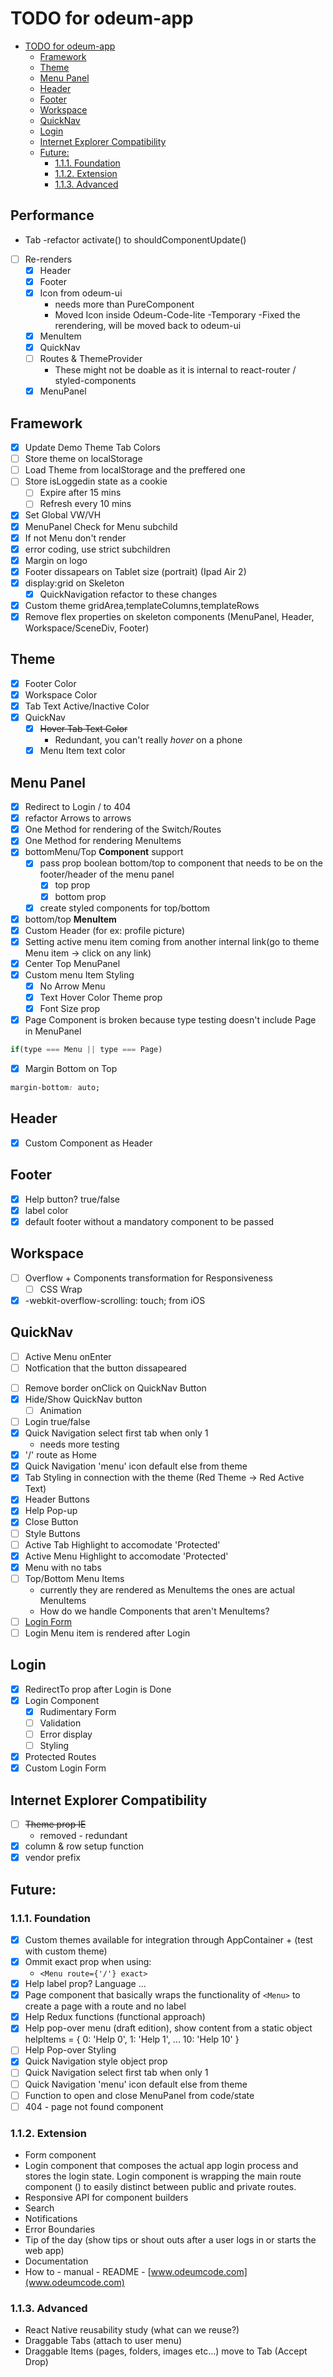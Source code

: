 # TODO for odeum-app
<!-- TOC -->
- [TODO for odeum-app](#todo-for-odeum-app)
	- [Framework](#framework)
	- [Theme](#theme)
	- [Menu Panel](#menu-panel)
	- [Header](#header)
	- [Footer](#footer)
	- [Workspace](#workspace)
	- [QuickNav](#quicknav)
	- [Login](#login)
	- [Internet Explorer Compatibility](#internet-explorer-compatibility)
	- [Future:](#future)
		- [1.1.1. Foundation](#111-foundation)
		- [1.1.2. Extension](#112-extension)
		- [1.1.3. Advanced](#113-advanced)

<!-- /TOC -->

## Performance
- Tab
	-refactor activate() to shouldComponentUpdate()
- [ ] Re-renders
	- [x] Header
	- [x] Footer
	- [x] Icon from odeum-ui
		- needs more than PureComponent
		- Moved Icon inside Odeum-Code-lite
			-Temporary
			-Fixed the rerendering, will be moved back to odeum-ui
	- [x] MenuItem
	- [x] QuickNav
	- [ ] Routes & ThemeProvider
		- These might not be doable as it is internal to react-router / styled-components
	- [x] MenuPanel

## Framework
- [x] Update Demo Theme Tab Colors
- [ ] Store theme on localStorage
- [ ] Load Theme from localStorage and the preffered one
- [ ] Store isLoggedin state as a cookie
	- [ ] Expire after 15 mins
	- [ ] Refresh every 10 mins		
- [x] Set Global VW/VH
- [x] MenuPanel Check for Menu subchild
- [x] If not Menu don't render
- [x] error coding, use strict subchildren
- [x] Margin on logo
- [x] Footer dissapears on Tablet size (portrait) (Ipad Air 2)
- [x] display:grid on Skeleton
	- [x] QuickNavigation refactor to these changes
- [x] Custom theme gridArea,templateColumns,templateRows
- [x] Remove flex properties on skeleton components (MenuPanel, Header, Workspace/SceneDiv, Footer)

## Theme

- [x] Footer Color
- [x] Workspace Color
- [x] Tab Text Active/Inactive Color
- [x] QuickNav 
	- [x] ~~Hover Tab Text Color~~ 
		- Redundant, you can't really *hover* on a phone
	- [x] Menu Item text color
	
## Menu Panel

- [x] Redirect to Login / to 404 
- [x] refactor Arrows to arrows
- [x] One Method for rendering of the Switch/Routes
- [x] One Method for rendering MenuItems
- [x] bottomMenu/Top **Component** support 
	- [x] pass prop boolean bottom/top to component that needs to be on the footer/header of the menu panel
		- [x] top prop
		- [x] bottom prop
	- [x] create styled components for top/bottom 
- [x] bottom/top **MenuItem**
- [x] Custom Header (for ex: profile picture)
- [x] Setting active menu item coming from another internal link(go to theme Menu item -> click on any link)
- [x] Center Top MenuPanel
- [x] Custom menu Item Styling
	- [x] No Arrow Menu
	- [x] Text Hover Color Theme prop
	- [x] Font Size prop
- [x] Page Component is broken because type testing doesn't include Page in MenuPanel
```js
if(type === Menu || type === Page)
``` 
- [x] Margin Bottom on Top
```css
margin-bottom: auto;
```

## Header

- [x] Custom Component as Header

## Footer

- [x] Help button? true/false
- [x] label color
- [x] default footer without a mandatory component to be passed

## Workspace

- [ ] Overflow + Components transformation for Responsiveness 
	- [ ] CSS Wrap
- [x] -webkit-overflow-scrolling: touch; from  iOS

## QuickNav
- [ ] Active Menu onEnter
- [ ] Notfication that the button dissapeared
<!-- Or something like that -->
- [ ] Remove border onClick on QuickNav Button
- [x] Hide/Show QuickNav button
	- [ ] Animation
- [ ] Login true/false
- [x] Quick Navigation select first tab when only 1
	- needs more testing
- [x] '/' route as Home
- [x] Quick Navigation 'menu' icon default else from theme
- [x] Tab Styling in connection with the theme (Red Theme -> Red Active Text)
- [x] Header Buttons
- [x] Help Pop-up
- [x] Close Button
- [ ] Style Buttons 
- [ ] Active Tab Highlight to accomodate 'Protected'
- [x] Active Menu Highlight to accomodate 'Protected'
- [x] Menu with no tabs
- [ ] Top/Bottom Menu Items
	- currently they are rendered as MenuItems the ones are actual MenuItems
	- How do we handle Components that aren't MenuItems?
- [ ] [Login Form](#login)
- [ ] Login Menu item is rendered after Login

## Login

- [x] RedirectTo prop after Login is Done
- [x] Login Component
	- [x] Rudimentary Form
	- [ ] Validation
	- [ ] Error display
	- [ ] Styling
- [x] Protected Routes
- [x] Custom Login Form

## Internet Explorer Compatibility

- [ ] ~~Theme prop IE~~
	- removed - redundant
- [x] column & row setup function
- [x] vendor prefix

## Future:

### 1.1.1. Foundation
- [x] Custom themes available for integration through AppContainer + (test with custom theme)
- [x] Ommit exact prop when using: 
 	- ```<Menu route={'/'} exact>```
   <!-- - We can check whether route is set to only '/' and add "exact" automatically -->
- [x] Help label prop? Language ... 
- [x] Page component that basically wraps the functionality of ```<Menu>``` to create a page with a route and no label
- [x] Help Redux functions (functional approach)
- [x] Help pop-over menu (draft edition), show content from a static object helpItems = { 0: 'Help 0', 1: 'Help 1', ... 10: 'Help 10' }
	<!-- Help is not getting stuff from a static object but it renders the ID of the active tab/menuItem in a small pop up through Redux-->
- [ ] Help Pop-over Styling
- [x] Quick Navigation style object prop
- [ ] Quick Navigation select first tab when only 1
- [ ] Quick Navigation 'menu' icon default else from theme
- [ ] Function to open and close MenuPanel from code/state
- [ ] 404 - page not found component

### 1.1.2. Extension
- Form component
- Login component that composes the actual app login process and stores the login state. Login component is wrapping the main route component (<AppRouter />) to easily distinct between public and private routes. 
- Responsive API for component builders
- Search
- Notifications
- Error Boundaries
- Tip of the day (show tips or shout outs after a user logs in or starts the web app)
- Documentation
- How to - manual - README - [www.odeumcode.com](www.odeumcode.com)

### 1.1.3. Advanced
- React Native reusability study (what can we reuse?)
- Draggable Tabs (attach to user menu)
- Draggable Items (pages, folders, images etc...) move to Tab (Accept Drop)


